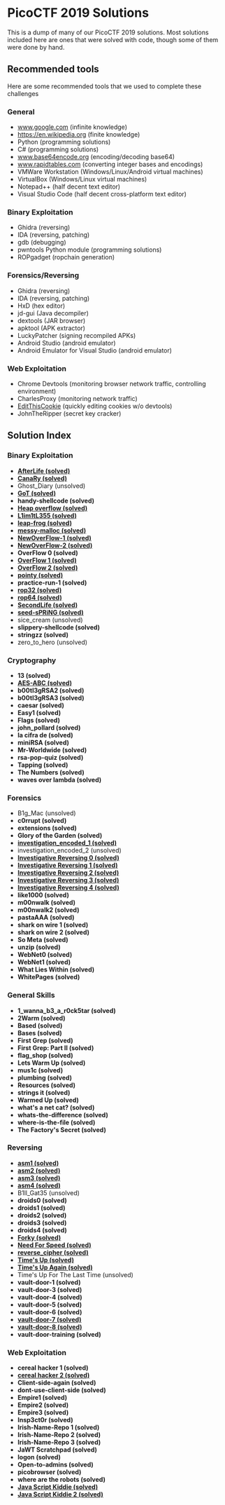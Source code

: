 # PicoCTF 2019 Solutions

This is a dump of many of our PicoCTF 2019 solutions. Most solutions included here are ones that were solved with code, though some of them were done by hand.

## Recommended tools

Here are some recommended tools that we used to complete these challenges


### General
* www.google.com (infinite knowledge)
* https://en.wikipedia.org (finite knowledge)
* Python (programming solutions)
* C# (programming solutions)
* www.base64encode.org (encoding/decoding base64)
* www.rapidtables.com (converting integer bases and encodings)
* VMWare Workstation (Windows/Linux/Android virtual machines)
* VirtualBox (Windows/Linux virtual machines)
* Notepad++ (half decent text editor)
* Visual Studio Code (half decent cross-platform text editor)

### Binary Exploitation
* Ghidra (reversing)
* IDA (reversing, patching)
* gdb (debugging)
* pwntools Python module (programming solutions)
* ROPgadget (ropchain generation)

### Forensics/Reversing
* Ghidra (reversing)
* IDA (reversing, patching)
* HxD (hex editor)
* jd-gui (Java decompiler)
* dextools (JAR browser)
* apktool (APK extractor)
* LuckyPatcher (signing recompiled APKs)
* Android Studio (android emulator)
* Android Emulator for Visual Studio (android emulator)


### Web Exploitation
* Chrome Devtools (monitoring browser network traffic, controlling environment)
* CharlesProxy (monitoring network traffic)
* [EditThisCookie](https://chrome.google.com/webstore/detail/editthiscookie/fngmhnnpilhplaeedifhccceomclgfbg) (quickly editing cookies w/o devtools)
* JohnTheRipper (secret key cracker)

## Solution Index

### Binary Exploitation
* **[AfterLife (solved)](https://github.com/noahc3/picoctf-2019-solutions/tree/master/Binary%20Exploitation/afterlife)**
* **[CanaRy (solved)](https://github.com/noahc3/picoctf-2019-solutions/tree/master/Binary%20Exploitation/canary)**
* Ghost_Diary (unsolved)
* **[GoT (solved)](https://github.com/noahc3/picoctf-2019-solutions/tree/master/Binary%20Exploitation/got)**
* **handy-shellcode (solved)**
* **[Heap overflow (solved)](https://github.com/noahc3/picoctf-2019-solutions/tree/master/Binary%20Exploitation/heap-overflow)**
* **[L1im1tL355 (solved)](https://github.com/noahc3/picoctf-2019-solutions/tree/master/Binary%20Exploitation/limitless)**
* **[leap-frog (solved)](https://github.com/noahc3/picoctf-2019-solutions/tree/master/Binary%20Exploitation/leap-frog)**
* **[messy-malloc (solved)](https://github.com/noahc3/picoctf-2019-solutions/tree/master/Binary%20Exploitation/messy-malloc)**
* **[NewOverFlow-1 (solved)](https://github.com/noahc3/picoctf-2019-solutions/tree/master/Binary%20Exploitation/new-overflow-1)**
* **[NewOverFlow-2 (solved)](https://github.com/noahc3/picoctf-2019-solutions/tree/master/Binary%20Exploitation/new-overflow-2)**
* **OverFlow 0 (solved)**
* **[OverFlow 1 (solved)](https://github.com/noahc3/picoctf-2019-solutions/tree/master/Binary%20Exploitation/overflow-1)**
* **[OverFlow 2 (solved)](https://github.com/noahc3/picoctf-2019-solutions/tree/master/Binary%20Exploitation/overflow-2)**
* **[pointy (solved)](https://github.com/noahc3/picoctf-2019-solutions/tree/master/Binary%20Exploitation/pointy)**
* **practice-run-1 (solved)**
* **[rop32 (solved)](https://github.com/noahc3/picoctf-2019-solutions/tree/master/Binary%20Exploitation/rop32)**
* **[rop64 (solved)](https://github.com/noahc3/picoctf-2019-solutions/tree/master/Binary%20Exploitation/rop64)**
* **[SecondLife (solved)](https://github.com/noahc3/picoctf-2019-solutions/tree/master/Binary%20Exploitation/secondlife)**
* **[seed-sPRiNG (solved)](https://github.com/noahc3/picoctf-2019-solutions/tree/master/Binary%20Exploitation/seed-spring)**
* sice_cream (unsolved)
* **slippery-shellcode (solved)**
* **stringzz (solved)**
* zero_to_hero (unsolved)


### Cryptography
* **13 (solved)**
* **[AES-ABC (solved)](https://github.com/noahc3/picoctf-2019-solutions/tree/master/Cryptography/aes-abc)**
* **b00tl3gRSA2 (solved)**
* **b00tl3gRSA3 (solved)**
* **caesar (solved)**
* **Easy1 (solved)**
* **Flags (solved)**
* **john_pollard (solved)**
* **la cifra de (solved)**
* **miniRSA (solved)**
* **Mr-Worldwide (solved)**
* **rsa-pop-quiz (solved)**
* **Tapping (solved)**
* **The Numbers (solved)**
* **waves over lambda (solved)**

### Forensics
* B1g_Mac (unsolved)
* **c0rrupt (solved)**
* **extensions (solved)**
* **Glory of the Garden (solved)**
* **[investigation_encoded_1 (solved)](https://github.com/noahc3/picoctf-2019-solutions/tree/master/Forensics/investigative-encoded-1)**
* investigation_encoded_2 (unsolved)
* **[Investigative Reversing 0 (solved)](https://github.com/noahc3/picoctf-2019-solutions/tree/master/Forensics/investigative-reversing-0)**
* **[Investigative Reversing 1 (solved)](https://github.com/noahc3/picoctf-2019-solutions/tree/master/Forensics/investigative-reversing-1)**
* **[Investigative Reversing 2 (solved)](https://github.com/noahc3/picoctf-2019-solutions/tree/master/Forensics/investigative-reversing-2)**
* **[Investigative Reversing 3 (solved)](https://github.com/noahc3/picoctf-2019-solutions/tree/master/Forensics/investigative-reversing-3)**
* **[Investigative Reversing 4 (solved)](https://github.com/noahc3/picoctf-2019-solutions/tree/master/Forensics/investigative-reversing-4)**
* **like1000 (solved)**
* **m00nwalk (solved)**
* **m00nwalk2 (solved)**
* **pastaAAA (solved)**
* **shark on wire 1 (solved)**
* **shark on wire 2 (solved)**
* **So Meta (solved)**
* **unzip (solved)**
* **WebNet0 (solved)**
* **WebNet1 (solved)**
* **What Lies Within (solved)**
* **WhitePages (solved)**

### General Skills
* **1_wanna_b3_a_r0ck5tar (solved)**
* **2Warm (solved)**
* **Based (solved)**
* **Bases (solved)**
* **First Grep (solved)**
* **First Grep: Part II (solved)**
* **flag_shop (solved)**
* **Lets Warm Up (solved)**
* **mus1c (solved)**
* **plumbing (solved)**
* **Resources (solved)**
* **strings it (solved)**
* **Warmed Up (solved)**
* **what's a net cat? (solved)**
* **whats-the-difference (solved)**
* **where-is-the-file (solved)**
* **The Factory's Secret (solved)**

### Reversing
* **[asm1 (solved)](https://github.com/noahc3/picoctf-2019-solutions/tree/master/Reverse%20Engineering/asm1)**
* **[asm2 (solved)](https://github.com/noahc3/picoctf-2019-solutions/tree/master/Reverse%20Engineering/asm2)**
* **[asm3 (solved)](https://github.com/noahc3/picoctf-2019-solutions/tree/master/Reverse%20Engineering/asm3)**
* **[asm4 (solved)](https://github.com/noahc3/picoctf-2019-solutions/tree/master/Reverse%20Engineering/asm4)**
* B1ll_Gat35 (unsolved)
* **droids0 (solved)**
* **droids1 (solved)**
* **droids2 (solved)**
* **droids3 (solved)**
* **droids4 (solved)**
* **[Forky (solved)](https://github.com/noahc3/picoctf-2019-solutions/tree/master/Reverse%20Engineering/forky)**
* **[Need For Speed (solved)](https://github.com/noahc3/picoctf-2019-solutions/tree/master/Reverse%20Engineering/need-for-speed)**
* **[reverse_cipher (solved)](https://github.com/noahc3/picoctf-2019-solutions/tree/master/Reverse%20Engineering/reverse-cipher)**
* **[Time's Up (solved)](https://github.com/noahc3/picoctf-2019-solutions/tree/master/Reverse%20Engineering/times-up)**
* **[Time's Up Again (solved)](https://github.com/noahc3/picoctf-2019-solutions/tree/master/Reverse%20Engineering/times-up-again)**
* Time's Up For The Last Time (unsolved)
* **vault-door-1 (solved)**
* **vault-door-3 (solved)**
* **vault-door-4 (solved)**
* **vault-door-5 (solved)**
* **vault-door-6 (solved)**
* **[vault-door-7 (solved)](https://github.com/noahc3/picoctf-2019-solutions/tree/master/Reverse%20Engineering/vault-door-7)**
* **[vault-door-8 (solved)](https://github.com/noahc3/picoctf-2019-solutions/tree/master/Reverse%20Engineering/vault-door-8)**
* **vault-door-training (solved)**

### Web Exploitation
* **cereal hacker 1 (solved)**
* **[cereal hacker 2 (solved)](https://github.com/noahc3/picoctf-2019-solutions/tree/master/Web%20Exploitation/cereal-hacker-2)**
* **Client-side-again (solved)**
* **dont-use-client-side (solved)**
* **Empire1 (solved)**
* **Empire2 (solved)**
* **Empire3 (solved)**
* **Insp3ct0r (solved)**
* **Irish-Name-Repo 1 (solved)**
* **Irish-Name-Repo 2 (solved)**
* **Irish-Name-Repo 3 (solved)**
* **JaWT Scratchpad (solved)**
* **logon (solved)**
* **Open-to-admins (solved)**
* **picobrowser (solved)**
* **where are the robots (solved)**
* **[Java Script Kiddie (solved)](https://github.com/noahc3/picoctf-2019-solutions/tree/master/Web%20Exploitation/java-script-kiddie-2)**
* **[Java Script Kiddie 2 (solved)](https://github.com/noahc3/picoctf-2019-solutions/tree/master/Web%20Exploitation/java-script-kiddie)**